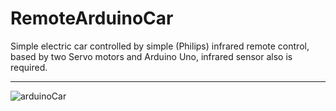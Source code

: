 # RemoteArduinoCar
Simple electric car controlled by simple (Philips) infrared remote control, based by two Servo motors and Arduino Uno, 
infrared sensor also is required.


-------------------
![arduinoCar](https://github.com/IlvisFaulbaums/RemoteArduinoCar/assets/48957213/258aa12b-ef8e-4509-b0b7-676000cf7de8)
